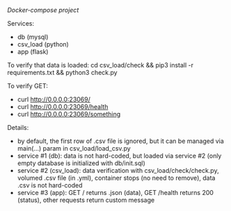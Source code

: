 *Docker-compose project*

Services:
- db (mysql)
- csv_load (python)
- app (flask)


To verify that data is loaded:
cd csv_load/check && pip3 install -r requirements.txt && python3 check.py


To verify GET:
- curl http://0.0.0.0:23069/
- curl http://0.0.0.0:23069/health
- curl http://0.0.0.0:23069/something


Details:
- by default, the first row of .csv file is ignored, but it can be managed via main(...) param in csv_load/load_csv.py
- service #1 (db): data is not hard-coded, but loaded via service #2 (only empty database is initialized with db/init.sql)
- service #2 (csv_load): data verification with csv_load/check/check.py, volumed .csv file (in .yml),
container stops (no need to remove), data .csv is not hard-coded
- service #3 (app): GET / returns .json (data), GET /health returns 200 (status), other requests return custom message
